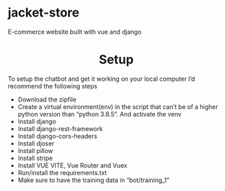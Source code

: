 # jacket-store
E-commerce website built with vue and django


#                              <center>Setup</center>
To setup the chatbot and get it working on your local computer I’d recommend the following steps
*	Download the zipfile
*	Create a virtual environment(env) in the script that can’t be of a higher python version than “python 3.8.5”. And activate the venv
*	Install django
*	Install django-rest-framework
*	Install django-cors-headers
*	Install djoser
*	Install pillow
*	Install stripe
*	Install VUE VITE, Vue Router and Vuex
*	Run/install the requirements.txt
*	Make sure to have the training data in “bot/training_1”